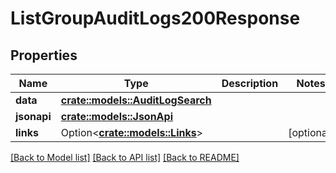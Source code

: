 # ListGroupAuditLogs200Response

## Properties

Name | Type | Description | Notes
------------ | ------------- | ------------- | -------------
**data** | [**crate::models::AuditLogSearch**](AuditLogSearch.md) |  | 
**jsonapi** | [**crate::models::JsonApi**](JsonApi.md) |  | 
**links** | Option<[**crate::models::Links**](Links.md)> |  | [optional]

[[Back to Model list]](../README.md#documentation-for-models) [[Back to API list]](../README.md#documentation-for-api-endpoints) [[Back to README]](../README.md)


